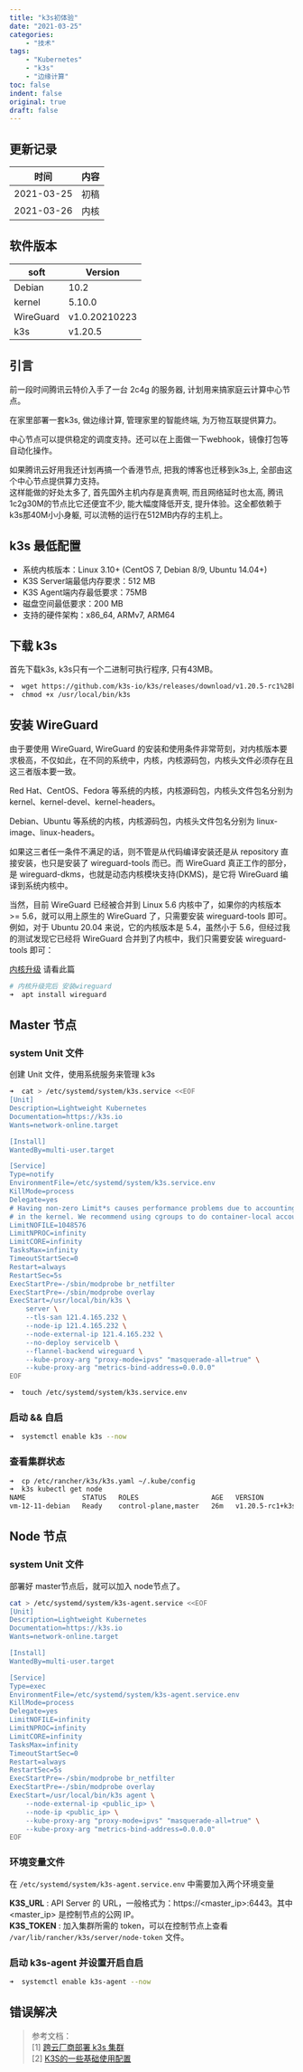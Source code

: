 ```yaml
---
title: "k3s初体验"
date: "2021-03-25"
categories:
    - "技术"
tags:
    - "Kubernetes"
    - "k3s"
    - "边缘计算"
toc: false
indent: false
original: true
draft: false
---
```


## 更新记录

| 时间       | 内容 |
| ---------- | ---- |
| 2021-03-25 | 初稿 |
| 2021-03-26 | 内核 |

## 软件版本

| soft      | Version       |
| --------- | ------------- |
| Debian    | 10.2          |
| kernel    | 5.10.0        |
| WireGuard | v1.0.20210223 |
| k3s       | v1.20.5       |

## 引言

前一段时间腾讯云特价入手了一台 2c4g 的服务器, 计划用来搞家庭云计算中心节点。  

在家里部署一套k3s, 做边缘计算, 管理家里的智能终端, 为万物互联提供算力。  

中心节点可以提供稳定的调度支持。还可以在上面做一下webhook，镜像打包等自动化操作。 

如果腾讯云好用我还计划再搞一个香港节点, 把我的博客也迁移到k3s上, 全部由这个中心节点提供算力支持。  
这样能做的好处太多了, 首先国外主机内存是真贵啊, 而且网络延时也太高, 腾讯1c2g30M的节点比它还便宜不少, 
能大幅度降低开支, 提升体验。这全都依赖于k3s那40M小小身躯, 可以流畅的运行在512MB内存的主机上。

## k3s 最低配置

- 系统内核版本：Linux 3.10+ (CentOS 7, Debian 8/9, Ubuntu 14.04+)
- K3S Server端最低内存要求：512 MB
- K3S Agent端内存最低要求：75MB
- 磁盘空间最低要求：200 MB
- 支持的硬件架构：x86_64, ARMv7, ARM64

## 下载 k3s

首先下载k3s, k3s只有一个二进制可执行程序, 只有43MB。

``` zsh
➜  wget https://github.com/k3s-io/k3s/releases/download/v1.20.5-rc1%2Bk3s1/k3s -O /usr/local/bin/k3s
➜  chmod +x /usr/local/bin/k3s
```

## 安装 WireGuard

由于要使用 WireGuard, WireGuard 的安装和使用条件非常苛刻，对内核版本要求极高，不仅如此，在不同的系统中，内核，内核源码包，内核头文件必须存在且这三者版本要一致。

Red Hat、CentOS、Fedora 等系统的内核，内核源码包，内核头文件包名分别为 kernel、kernel-devel、kernel-headers。

Debian、Ubuntu 等系统的内核，内核源码包，内核头文件包名分别为 linux-image、linux-headers。

如果这三者任一条件不满足的话，则不管是从代码编译安装还是从 repository 直接安装，也只是安装了 wireguard-tools 而已。而 WireGuard 真正工作的部分，是 wireguard-dkms，也就是动态内核模块支持(DKMS)，是它将 WireGuard 编译到系统内核中。

当然，目前 WireGuard 已经被合并到 Linux 5.6 内核中了，如果你的内核版本 >= 5.6，就可以用上原生的 WireGuard 了，只需要安装 wireguard-tools 即可。例如，对于 Ubuntu 20.04 来说，它的内核版本是 5.4，虽然小于 5.6，但经过我的测试发现它已经将 WireGuard 合并到了内核中，我们只需要安装 wireguard-tools 即可：

[内核升级](https://github.com/miaocunfa/OpsNotes/blob/master/Linux/Debian-10.2%E5%8D%87%E7%BA%A7%E5%86%85%E6%A0%B8.md) 请看此篇

``` zsh
# 内核升级完后 安装wireguard
➜  apt install wireguard
```

## Master 节点

### system Unit 文件

创建 Unit 文件，使用系统服务来管理 k3s

``` zsh
➜  cat > /etc/systemd/system/k3s.service <<EOF
[Unit]
Description=Lightweight Kubernetes
Documentation=https://k3s.io
Wants=network-online.target

[Install]
WantedBy=multi-user.target

[Service]
Type=notify
EnvironmentFile=/etc/systemd/system/k3s.service.env
KillMode=process
Delegate=yes
# Having non-zero Limit*s causes performance problems due to accounting overhead
# in the kernel. We recommend using cgroups to do container-local accounting.
LimitNOFILE=1048576
LimitNPROC=infinity
LimitCORE=infinity
TasksMax=infinity
TimeoutStartSec=0
Restart=always
RestartSec=5s
ExecStartPre=-/sbin/modprobe br_netfilter
ExecStartPre=-/sbin/modprobe overlay
ExecStart=/usr/local/bin/k3s \
    server \
    --tls-san 121.4.165.232 \
    --node-ip 121.4.165.232 \
    --node-external-ip 121.4.165.232 \
    --no-deploy servicelb \
    --flannel-backend wireguard \
    --kube-proxy-arg "proxy-mode=ipvs" "masquerade-all=true" \
    --kube-proxy-arg "metrics-bind-address=0.0.0.0"
EOF

➜  touch /etc/systemd/system/k3s.service.env
```

### 启动 && 自启

``` zsh
➜  systemctl enable k3s --now
```

### 查看集群状态

``` zsh
➜  cp /etc/rancher/k3s/k3s.yaml ~/.kube/config
➜  k3s kubectl get node
NAME              STATUS   ROLES                  AGE   VERSION
vm-12-11-debian   Ready    control-plane,master   26m   v1.20.5-rc1+k3s1
```

## Node 节点

### system Unit 文件

部署好 master节点后，就可以加入 node节点了。

``` zsh
cat > /etc/systemd/system/k3s-agent.service <<EOF
[Unit]
Description=Lightweight Kubernetes
Documentation=https://k3s.io
Wants=network-online.target

[Install]
WantedBy=multi-user.target

[Service]
Type=exec
EnvironmentFile=/etc/systemd/system/k3s-agent.service.env
KillMode=process
Delegate=yes
LimitNOFILE=infinity
LimitNPROC=infinity
LimitCORE=infinity
TasksMax=infinity
TimeoutStartSec=0
Restart=always
RestartSec=5s
ExecStartPre=-/sbin/modprobe br_netfilter
ExecStartPre=-/sbin/modprobe overlay
ExecStart=/usr/local/bin/k3s agent \
    --node-external-ip <public_ip> \
    --node-ip <public_ip> \
    --kube-proxy-arg "proxy-mode=ipvs" "masquerade-all=true" \
    --kube-proxy-arg "metrics-bind-address=0.0.0.0"
EOF
```

### 环境变量文件

在 `/etc/systemd/system/k3s-agent.service.env` 中需要加入两个环境变量

**K3S_URL** : API Server 的 URL，一般格式为：https://<master_ip>:6443。其中 <master_ip> 是控制节点的公网 IP。  
**K3S_TOKEN** : 加入集群所需的 token，可以在控制节点上查看 `/var/lib/rancher/k3s/server/node-token` 文件。

### 启动 k3s-agent 并设置开启自启

``` zsh
➜  systemctl enable k3s-agent --now
```

## 错误解决

> 参考文档：  
> [1] [跨云厂商部署 k3s 集群](https://fuckcloudnative.io/posts/deploy-k3s-cross-public-cloud/)  
> [2] [K3S的一些基础使用配置](https://sspai.com/post/59081)  
>